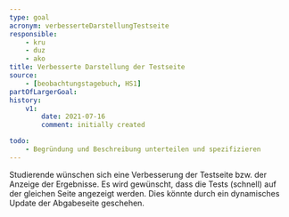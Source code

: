 ```yaml
---
type: goal
acronym: verbesserteDarstellungTestseite
responsible: 
    - kru
    - duz
    - ako
title: Verbesserte Darstellung der Testseite
source:
    - [beobachtungstagebuch, HS1]
partOfLargerGoal:
history:
    v1:
        date: 2021-07-16
        comment: initially created

todo:
    - Begründung und Beschreibung unterteilen und spezifizieren
---
```


Studierende wünschen sich eine Verbesserung der Testseite bzw. der Anzeige der Ergebnisse. Es wird gewünscht, dass die Tests (schnell) auf der gleichen Seite angezeigt werden. Dies könnte durch ein dynamisches Update der Abgabeseite geschehen.